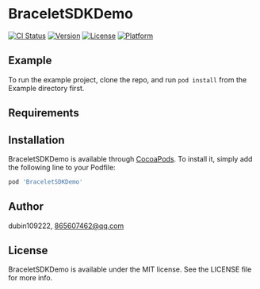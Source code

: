 # BraceletSDKDemo

[![CI Status](https://img.shields.io/travis/dubin109222/BraceletSDKDemo.svg?style=flat)](https://travis-ci.org/dubin109222/BraceletSDKDemo)
[![Version](https://img.shields.io/cocoapods/v/BraceletSDKDemo.svg?style=flat)](https://cocoapods.org/pods/BraceletSDKDemo)
[![License](https://img.shields.io/cocoapods/l/BraceletSDKDemo.svg?style=flat)](https://cocoapods.org/pods/BraceletSDKDemo)
[![Platform](https://img.shields.io/cocoapods/p/BraceletSDKDemo.svg?style=flat)](https://cocoapods.org/pods/BraceletSDKDemo)

## Example

To run the example project, clone the repo, and run `pod install` from the Example directory first.

## Requirements

## Installation

BraceletSDKDemo is available through [CocoaPods](https://cocoapods.org). To install
it, simply add the following line to your Podfile:

```ruby
pod 'BraceletSDKDemo'
```

## Author

dubin109222, 865607462@qq.com

## License

BraceletSDKDemo is available under the MIT license. See the LICENSE file for more info.
